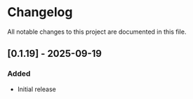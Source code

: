 # Changelog

All notable changes to this project are documented in this file.

## [0.1.19] - 2025-09-19

### Added

- Initial release
